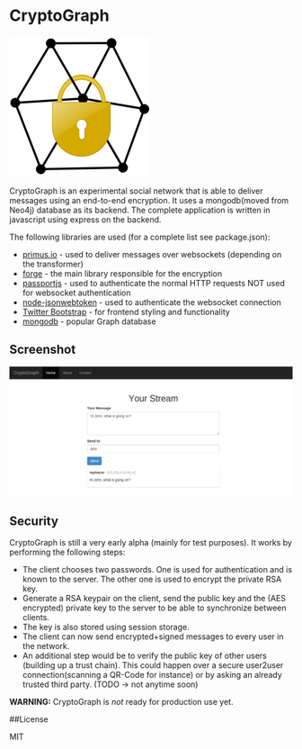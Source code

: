# CryptoGraph

![Image](cryptograph.png?raw=true)

CryptoGraph is an experimental social network that is able to deliver messages using an end-to-end encryption. It uses a mongodb(moved from Neo4j) database as its backend. The complete application is written in javascript using express on the backend.

The following libraries are used (for a complete list see package.json):

- [primus.io](http://primus.io) - used to deliver messages over websockets (depending on the transformer)
- [forge](https://github.com/digitalbazaar/forge) - the main library responsible for the encryption
- [passportjs](http://passportjs.org/) - used to authenticate the normal HTTP requests NOT used for websocket authentication
- [node-jsonwebtoken](https://github.com/auth0/node-jsonwebtoken) - used to authenticate the websocket connection
- [Twitter Bootstrap](http://getbootstrap.com) - for frontend styling and functionality
- [mongodb](http://www.mongodb.org/) - popular Graph database

## Screenshot

![Image](screenshot.png?raw=true)

## Security

CryptoGraph is still a very early alpha (mainly for test purposes). It works by performing the following steps:

- The client chooses two passwords. One is used for authentication and is known to the server. The other one is used to encrypt the private RSA key.
- Generate a RSA keypair on the client, send the public key and the (AES encrypted) private key to the server to be able to synchronize between clients.
- The key is also stored using session storage.
- The client can now send encrypted+signed messages to every user in the network.
- An additional step would be to verify the public key of other users (building up a trust chain). This could happen over a secure user2user connection(scanning a QR-Code for instance) or by asking an already trusted third party. (TODO -> not anytime soon)

**WARNING:** CryptoGraph is *not* ready for production use yet.

##License

MIT
